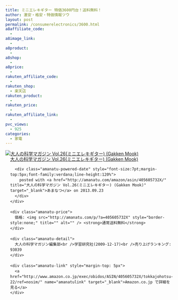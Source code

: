 ```yaml
---
title: ミニエレキギター 特価3600円台！送料無料！
author: 激安・格安・特価情報ツウ
layout: post
permalink: /consumerelectronics/3600.html
a8affiliate_code:
  - 
a8image_link:
  - 
a8product:
  - 
a8shop:
  - 
a8price:
  - 
rakuten_affiliate_code:
  - 
rakuten_shop:
  - 楽天店
rakuten_product:
  - 
rakuten_price:
  - 
rakuten_affiliate_link:
  - 
pvc_views:
  - 925
categories:
  - 家電
---
```

<div class="amanatu-box" style="margin-bottom:0px;">
  <div class="amanatu-image" style="float:left;">
    <a href="http://www.amazon.co.jp/exec/obidos/ASIN/405605732X/tokkajohotsu-22/ref=nosim/" name="amanatulink" target="_blank"><img src="http://i2.wp.com/ecx.images-amazon.com/images/I/51Fbj92966L._SL160_.jpg?w=546" alt="大人の科学マガジン Vol.26(ミニエレキギター) (Gakken Mook)" style="border: none;" data-recalc-dims="1" /></a>
  </div>
  
  <div class="amanatu-info" style="float:left;margin-left:15px;line-height:120%">
    <div class="amanatu-name" style="margin-bottom:10px;line-height:120%">
      <a href="http://www.amazon.co.jp/exec/obidos/ASIN/405605732X/tokkajohotsu-22/ref=nosim/" name="amanatulink" target="_blank">大人の科学マガジン Vol.26(ミニエレキギター) (Gakken Mook)</a> 
      
      <div class="amanatu-powered-date" style="font-size:7pt;margin-top:5px;font-family:verdana;line-height:120%">
        posted with <a href="http://amanatu.com/amazon/asin/405605732X/" title="大人の科学マガジン Vol.26(ミニエレキギター) (Gakken Mook)" target="_blank">あまなつ</a> on 2013.09.23
      </div>
    </div>
    
    <div class="amanatu-price">
      価格: <img src="http://amanatu.com/p/?a=405605732X" style="border-style:none;" title="" alt="" /> <strong>通常送料無料</strong>
    </div>
    
    <div class="amanatu-detail">
      大人の科学マガジン編集部<br />学習研究社(2009-12-17)<br />売り上げランキング: 93039
    </div>
    
    <div class="amanatu-link" style="margin-top: 5px">
      <a href="http://www.amazon.co.jp/exec/obidos/ASIN/405605732X/tokkajohotsu-22/ref=nosim/" name="amanatulink" target="_blank">Amazon.co.jp で詳細を見る</a>
    </div>
  </div>
  
  <div class="amanatu-footer" style="clear: left">
  </div>
</div>